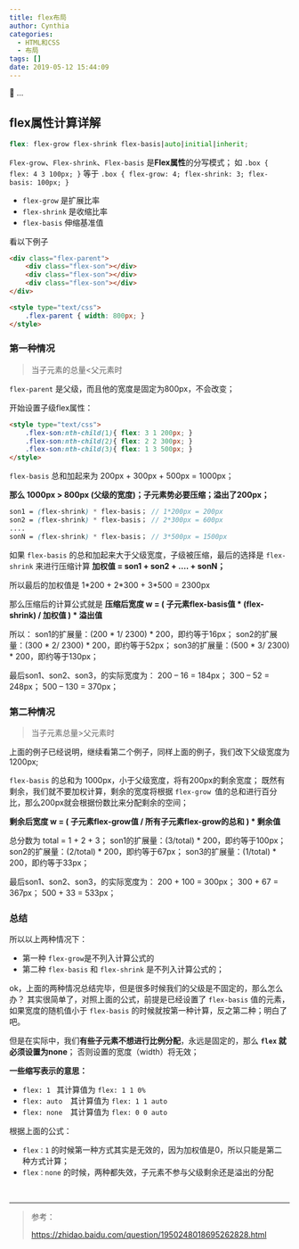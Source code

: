 ```yaml
---
title: flex布局
author: Cynthia
categories:
  - HTML和CSS
  - 布局
tags: []
date: 2019-05-12 15:44:09
---
```


🐰
...
<!--more-->

## flex属性计算详解

```scss
flex: flex-grow flex-shrink flex-basis|auto|initial|inherit;
```

`Flex-grow`、`Flex-shrink`、`Flex-basis` 是**Flex属性**的分写模式；
如 `.box { flex: 4 3 100px; }` 等于 `.box { flex-grow: 4; flex-shrink: 3; flex-basis: 100px; }` 


- `flex-grow` 是扩展比率 
- `flex-shrink` 是收缩比率 
- `flex-basis` 伸缩基准值 


看以下例子
```html
<div class="flex-parent"> 
	<div class="flex-son"></div> 
	<div class="flex-son"></div> 
	<div class="flex-son"></div> 
</div> 

<style type="text/css"> 
	.flex-parent { width: 800px; } 
</style> 
```

### 第一种情况

> 当子元素的总量<父元素时

 `flex-parent` 是父级，而且他的宽度是固定为800px，不会改变； 

开始设置子级flex属性： 

```html
<style type="text/css"> 
	.flex-son:nth-child(1){ flex: 3 1 200px; } 
	.flex-son:nth-child(2){ flex: 2 2 300px; } 
	.flex-son:nth-child(3){ flex: 1 3 500px; } 
</style> 
```
`flex-basis` 总和加起来为 200px + 300px + 500px = 1000px； 

**那么 1000px > 800px (父级的宽度)；子元素势必要压缩；溢出了200px；** 

```scss
son1 = (flex-shrink) * flex-basis； // 1*200px = 200px
son2 = (flex-shrink) * flex-basis； // 2*300px = 600px
....
sonN = (flex-shrink) * flex-basis； // 3*500px = 1500px
```

如果 `flex-basis` 的总和加起来大于父级宽度，子级被压缩，最后的选择是 `flex-shrink` 来进行压缩计算 
**加权值 = son1 + son2 + …. + sonN；** 

所以最后的加权值是 
1\*200 + 2\*300 + 3\*500 = 2300px 

那么压缩后的计算公式就是 
**压缩后宽度 w = (  子元素flex-basis值 * (flex-shrink) / 加权值  ) * 溢出值** 

所以：
son1的扩展量：(200 * 1/ 2300) * 200，即约等于16px； 
son2的扩展量：(300 * 2/ 2300) * 200，即约等于52px； 
son3的扩展量：(500 * 3/ 2300) * 200，即约等于130px； 

最后son1、son2、son3，的实际宽度为： 
200 – 16 = 184px； 
300 – 52 = 248px； 
500 – 130 = 370px；  

### 第二种情况 

> 当子元素总量>父元素时

上面的例子已经说明，继续看第二个例子，同样上面的例子，我们改下父级宽度为1200px; 

`flex-basis` 的总和为 1000px，小于父级宽度，将有200px的剩余宽度； 
既然有剩余，我们就不要加权计算，剩余的宽度将根据 `flex-grow `值的总和进行百分比，那么200px就会根据份数比来分配剩余的空间；


**剩余后宽度 w = (  子元素flex-grow值 / 所有子元素flex-grow的总和  ) * 剩余值**

总分数为 total = 1 + 2 + 3； 
son1的扩展量：(3/total) * 200，即约等于100px； 
son2的扩展量：(2/total) * 200，即约等于67px；
son3的扩展量：(1/total) * 200，即约等于33px；

最后son1、son2、son3，的实际宽度为： 
200 + 100 = 300px； 
300 + 67 = 367px； 
500 + 33 = 533px；  

### 总结 

所以以上两种情况下：

- 第一种 `flex-grow`是不列入计算公式的 
- 第二种 `flex-basis` 和 `flex-shrink` 是不列入计算公式的；



ok，上面的两种情况总结完毕，但是很多时候我们的父级是不固定的，那么怎么办？
其实很简单了，对照上面的公式，前提是已经设置了 `flex-basis` 值的元素，如果宽度的随机值小于 `flex-basis` 的时候就按第一种计算，反之第二种；明白了吧。

但是在实际中，我们**有些子元素不想进行比例分配**，永远是固定的，那么 **`flex` 就必须设置为none**；
否则设置的宽度（width）将无效； 



**一些缩写表示的意思：**

- `flex: 1 ` 其计算值为 `flex: 1 1 0%` 
- `flex: auto  `其计算值为 `flex: 1 1 auto`
- `flex: none  `其计算值为 `flex: 0 0 auto`

根据上面的公式：

- `flex：1` 的时候第一种方式其实是无效的，因为加权值是0，所以只能是第二种方式计算；
- `flex：none` 的时候，两种都失效，子元素不参与父级剩余还是溢出的分配



















<br>

---

> 参考：
>
> https://zhidao.baidu.com/question/1950248018695262828.html